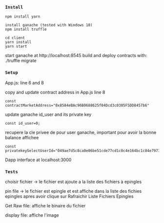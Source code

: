 ### `Install`

    npm install yarn

    install ganache (tested with Windows 10)
    npm install truffle

    cd client
    yarn install
    yarn start

start ganache at http://localhost:8545
build and deploy contracts with: ./truffle migrate

### `Setup`

App.js: line 6 and 8

copy and update contract address in App.js line 8

    const contractMarketAddress="0x8584eBAc96B0688625f04Dcd3c0305F5DD8457b6"

update ganache id_user and its private key

    const id_user=0;
recupere la cle privee de pour user ganache, important pour avoir la bonne balance affichee

    const privatekeySelectUserId="049ae7d5c8ca0e06be51cde77cd1c0c4e164bc1c84e7973039c1860e3d2af9d0"

Dapp interface at localhost:3000


### `Tests`

choisir fichier -> le fichier est ajoute a la liste des fichiers à epingles

pin file -> le fichier est epingle et est affiche dans la liste des fichies epingles apres avoir clique sur Rafraichir Liste Fichiers Epingles

Get Raw file: affiche le binaire du fichier

display file: affiche l'image
